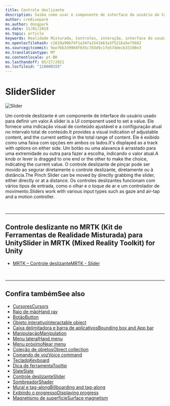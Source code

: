 ```yaml
---
title: Controle deslizante
description: Saiba como usar o componente de interface do usuário do Controle Deslizante para definir um valor movendo um botão ou uma alavanca em uma faixa usando o Kit de Ferramentas de Realidade Misturada.
author: cre8ivepark
ms.author: dongpark
ms.date: 11/01/2019
ms.topic: article
keywords: Realidade Misturada, Controles, interação, interface do usuário, experiência do usuário, headset de realidade misturada, headset de realidade misturada do Windows, headset de realidade virtual, HoloLens, controle deslizante, MRTK, Kit de Ferramentas de Realidade Misturada
ms.openlocfilehash: c1619a90b7df1a34fa1541663a3f521ba5e75662
ms.sourcegitcommit: 9ae76b339968f035c703d9c1fe57ddecb33198e3
ms.translationtype: MT
ms.contentlocale: pt-BR
ms.lasthandoff: 05/27/2021
ms.locfileid: "110600155"
---
```

# <a name="slider"></a><span data-ttu-id="0af68-104">Slider</span><span class="sxs-lookup"><span data-stu-id="0af68-104">Slider</span></span>

![Slider](images/UX_Hero_Slider.jpg)

<span data-ttu-id="0af68-106">Um controle deslizante é um componente de interface do usuário usado para definir um valor.</span><span class="sxs-lookup"><span data-stu-id="0af68-106">A slider is a UI component used to set a value.</span></span> <span data-ttu-id="0af68-107">Ele fornece uma indicação visual de conteúdo ajustável e a configuração atual no intervalo total de conteúdo.</span><span class="sxs-lookup"><span data-stu-id="0af68-107">It provides a visual indication of adjustable content, and the current setting in the total range of content.</span></span> <span data-ttu-id="0af68-108">Ele é exibido como uma faixa com opções em ambos os lados.</span><span class="sxs-lookup"><span data-stu-id="0af68-108">It's displayed as a track with options on either side.</span></span> <span data-ttu-id="0af68-109">Um botão ou uma alavanca é arrastado para uma extremidade ou outra para fazer a escolha, indicando o valor atual.</span><span class="sxs-lookup"><span data-stu-id="0af68-109">A knob or lever is dragged to one end or the other to make the choice, indicating the current value.</span></span> <span data-ttu-id="0af68-110">O controle deslizante de pinçar pode ser movido ao segurar diretamente o controle deslizante, diretamente ou à distância.</span><span class="sxs-lookup"><span data-stu-id="0af68-110">The Pinch Slider can be moved by directly grabbing the slider, either directly or at a distance.</span></span> <span data-ttu-id="0af68-111">Os controles deslizantes funcionam com vários tipos de entrada, como o olhar e o toque de ar e um controlador de movimento.</span><span class="sxs-lookup"><span data-stu-id="0af68-111">Sliders work with various input types such as gaze and air-tap and a motion controller.</span></span>

<br>

---

## <a name="slider-in-mrtk-mixed-reality-toolkit-for-unity"></a><span data-ttu-id="0af68-112">Controle deslizante no MRTK (Kit de Ferramentas de Realidade Misturada) para Unity</span><span class="sxs-lookup"><span data-stu-id="0af68-112">Slider in MRTK (Mixed Reality Toolkit) for Unity</span></span>

* [<span data-ttu-id="0af68-113">MRTK – Controle deslizante</span><span class="sxs-lookup"><span data-stu-id="0af68-113">MRTK - Slider</span></span>](/windows/mixed-reality/mrtk-unity/features/ux-building-blocks/sliders)

<br>

---

## <a name="see-also"></a><span data-ttu-id="0af68-114">Confira também</span><span class="sxs-lookup"><span data-stu-id="0af68-114">See also</span></span>

* [<span data-ttu-id="0af68-115">Cursores</span><span class="sxs-lookup"><span data-stu-id="0af68-115">Cursors</span></span>](cursors.md)
* [<span data-ttu-id="0af68-116">Raio de mão</span><span class="sxs-lookup"><span data-stu-id="0af68-116">Hand ray</span></span>](point-and-commit.md)
* [<span data-ttu-id="0af68-117">Botão</span><span class="sxs-lookup"><span data-stu-id="0af68-117">Button</span></span>](button.md)
* [<span data-ttu-id="0af68-118">Objeto interativo</span><span class="sxs-lookup"><span data-stu-id="0af68-118">Interactable object</span></span>](interactable-object.md)
* [<span data-ttu-id="0af68-119">Caixa delimitadora e barra de aplicativos</span><span class="sxs-lookup"><span data-stu-id="0af68-119">Bounding box and App bar</span></span>](app-bar-and-bounding-box.md)
* [<span data-ttu-id="0af68-120">Manipulação</span><span class="sxs-lookup"><span data-stu-id="0af68-120">Manipulation</span></span>](direct-manipulation.md)
* [<span data-ttu-id="0af68-121">Menu lateral</span><span class="sxs-lookup"><span data-stu-id="0af68-121">Hand menu</span></span>](hand-menu.md)
* [<span data-ttu-id="0af68-122">Menu próximo</span><span class="sxs-lookup"><span data-stu-id="0af68-122">Near menu</span></span>](near-menu.md)
* [<span data-ttu-id="0af68-123">Coleção de objetos</span><span class="sxs-lookup"><span data-stu-id="0af68-123">Object collection</span></span>](object-collection.md)
* [<span data-ttu-id="0af68-124">Comando de voz</span><span class="sxs-lookup"><span data-stu-id="0af68-124">Voice command</span></span>](voice-input.md)
* [<span data-ttu-id="0af68-125">Teclado</span><span class="sxs-lookup"><span data-stu-id="0af68-125">Keyboard</span></span>](keyboard.md)
* [<span data-ttu-id="0af68-126">Dica de ferramenta</span><span class="sxs-lookup"><span data-stu-id="0af68-126">Tooltip</span></span>](tooltip.md)
* [<span data-ttu-id="0af68-127">Slate</span><span class="sxs-lookup"><span data-stu-id="0af68-127">Slate</span></span>](slate.md)
* [<span data-ttu-id="0af68-128">Controle deslizante</span><span class="sxs-lookup"><span data-stu-id="0af68-128">Slider</span></span>](slider.md)
* [<span data-ttu-id="0af68-129">Sombreador</span><span class="sxs-lookup"><span data-stu-id="0af68-129">Shader</span></span>](shader.md)
* [<span data-ttu-id="0af68-130">Mural e tag-along</span><span class="sxs-lookup"><span data-stu-id="0af68-130">Billboarding and tag-along</span></span>](billboarding-and-tag-along.md)
* [<span data-ttu-id="0af68-131">Exibindo o progresso</span><span class="sxs-lookup"><span data-stu-id="0af68-131">Displaying progress</span></span>](progress.md)
* [<span data-ttu-id="0af68-132">Magnetismo de superfície</span><span class="sxs-lookup"><span data-stu-id="0af68-132">Surface magnetism</span></span>](surface-magnetism.md)